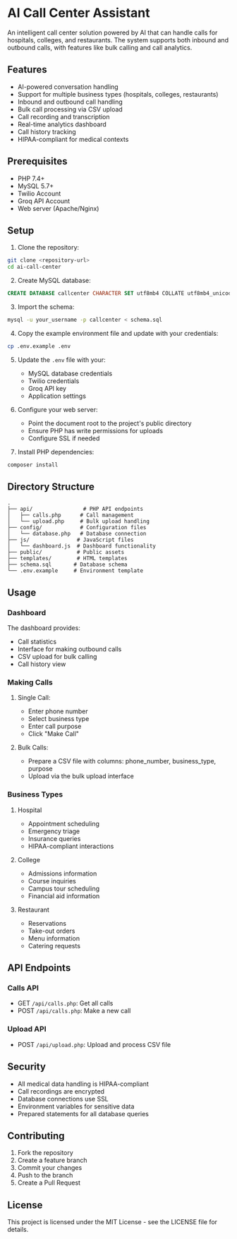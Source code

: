 # AI Call Center Assistant

An intelligent call center solution powered by AI that can handle calls for hospitals, colleges, and restaurants. The system supports both inbound and outbound calls, with features like bulk calling and call analytics.

## Features

- AI-powered conversation handling
- Support for multiple business types (hospitals, colleges, restaurants)
- Inbound and outbound call handling
- Bulk call processing via CSV upload
- Call recording and transcription
- Real-time analytics dashboard
- Call history tracking
- HIPAA-compliant for medical contexts

## Prerequisites

- PHP 7.4+
- MySQL 5.7+
- Twilio Account
- Groq API Account
- Web server (Apache/Nginx)

## Setup

1. Clone the repository:
```bash
git clone <repository-url>
cd ai-call-center
```

2. Create MySQL database:
```sql
CREATE DATABASE callcenter CHARACTER SET utf8mb4 COLLATE utf8mb4_unicode_ci;
```

3. Import the schema:
```bash
mysql -u your_username -p callcenter < schema.sql
```

4. Copy the example environment file and update with your credentials:
```bash
cp .env.example .env
```

5. Update the `.env` file with your:
   - MySQL database credentials
   - Twilio credentials
   - Groq API key
   - Application settings

6. Configure your web server:
   - Point the document root to the project's public directory
   - Ensure PHP has write permissions for uploads
   - Configure SSL if needed

7. Install PHP dependencies:
```bash
composer install
```

## Directory Structure

```
.
├── api/                # PHP API endpoints
│   ├── calls.php      # Call management
│   └── upload.php     # Bulk upload handling
├── config/            # Configuration files
│   └── database.php   # Database connection
├── js/               # JavaScript files
│   └── dashboard.js  # Dashboard functionality
├── public/           # Public assets
├── templates/        # HTML templates
├── schema.sql       # Database schema
└── .env.example     # Environment template
```

## Usage

### Dashboard

The dashboard provides:
- Call statistics
- Interface for making outbound calls
- CSV upload for bulk calling
- Call history view

### Making Calls

1. Single Call:
   - Enter phone number
   - Select business type
   - Enter call purpose
   - Click "Make Call"

2. Bulk Calls:
   - Prepare a CSV file with columns: phone_number, business_type, purpose
   - Upload via the bulk upload interface

### Business Types

1. Hospital
   - Appointment scheduling
   - Emergency triage
   - Insurance queries
   - HIPAA-compliant interactions

2. College
   - Admissions information
   - Course inquiries
   - Campus tour scheduling
   - Financial aid information

3. Restaurant
   - Reservations
   - Take-out orders
   - Menu information
   - Catering requests

## API Endpoints

### Calls API
- GET `/api/calls.php`: Get all calls
- POST `/api/calls.php`: Make a new call

### Upload API
- POST `/api/upload.php`: Upload and process CSV file

## Security

- All medical data handling is HIPAA-compliant
- Call recordings are encrypted
- Database connections use SSL
- Environment variables for sensitive data
- Prepared statements for all database queries

## Contributing

1. Fork the repository
2. Create a feature branch
3. Commit your changes
4. Push to the branch
5. Create a Pull Request

## License

This project is licensed under the MIT License - see the LICENSE file for details. 